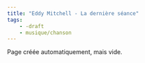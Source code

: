 ```yaml
---
title: "Eddy Mitchell - La dernière séance"
tags:
    - -draft
    - musique/chanson
---
```


Page créée automatiquement, mais vide.
